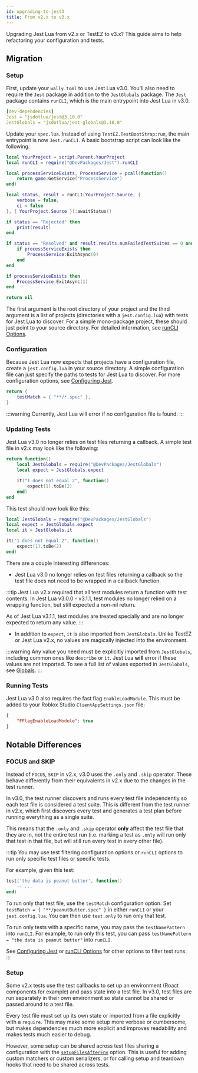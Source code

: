```yaml
---
id: upgrading-to-jest3
title: From v2.x to v3.x
---
```


Upgrading Jest Lua from v2.x or TestEZ to v3.x? This guide aims to help refactoring your configuration and tests.

## Migration

### Setup

First, update your `wally.toml` to use Jest Lua v3.0. You'll also need to require the `Jest` package in addition to the `JestGlobals` package. The `Jest` package contains `runCLI`, which is the main entrypoint into Jest Lua in v3.0.

```yaml title="rotriever.toml"
[dev-dependencies]
Jest = "jsdotlua/jest@3.10.0"
JestGlobals = "jsdotlua/jest-globals@3.10.0"
```

Update your `spec.lua`. Instead of using `TestEZ.TestBootStrap:run`, the main entrypoint is now `Jest.runCLI`. A basic bootstrap script can look like the following:
```lua title="spec.lua"
local YourProject = script.Parent.YourProject
local runCLI = require("@DevPackages/Jest").runCLI

local processServiceExists, ProcessService = pcall(function()
	return game:GetService("ProcessService")
end)

local status, result = runCLI(YourProject.Source, {
	verbose = false,
	ci = false
}, { YourProject.Source }):awaitStatus()

if status == "Rejected" then
	print(result)
end

if status == "Resolved" and result.results.numFailedTestSuites == 0 and result.results.numFailedTests == 0 then
	if processServiceExists then
		ProcessService:ExitAsync(0)
	end
end

if processServiceExists then
	ProcessService:ExitAsync(1)
end

return nil
```

The first argument is the root directory of your project and the third argument is a list of projects (directories with a `jest.config.lua`) with tests for Jest Lua to discover. For a simple mono-package project, these should just point to your source directory. For detailed information, see [runCLI Options](cli).

### Configuration

Because Jest Lua now expects that projects have a configuration file, create a `jest.config.lua` in your source directory. A simple configuration file can just specify the paths to tests for Jest Lua to discover. For more configuration options, see [Configuring Jest](configuration).

```lua title="jest.config.lua"
return {
	testMatch = { "**/*.spec" },
}
```

:::warning
Currently, Jest Lua will error if no configuration file is found.
:::

### Updating Tests

Jest Lua v3.0 no longer relies on test files returning a callback.
A simple test file in v2.x may look like the following:

```lua title="test.spec.lua"
return function()
	local JestGlobals = require("@DevPackages/JestGlobals")
	local expect = JestGlobals.expect

	it("1 does not equal 2", function()
		expect(1).toBe(2)
	end)
end
```

This test should now look like this:

```lua title="test.spec.lua"
local JestGlobals = require("@DevPackages/JestGlobals")
local expect = JestGlobals.expect
local it = JestGlobals.it

it("1 does not equal 2", function()
	expect(1).toBe(2)
end)
```

There are a couple interesting differences:
* Jest Lua v3.0 no longer relies on test files returning a callback so the test file does not need to be wrapped in a callback function.

:::tip
Jest Lua v2.x required that all test modules return a function with test contents. In Jest Lua v3.0.0 - v3.1.1, test modules no longer relied on a wrapping function, but still expected a non-nil return.

As of Jest Lua v3.1.1, test modules are treated specially and are no longer expected to return any value.
:::

* In addition to `expect`, `it` is also imported from `JestGlobals`. Unlike TestEZ or Jest Lua v2.x, no values are magically injected into the environment. 

:::warning
Any value you need must be explicitly imported from `JestGlobals`, including common ones like `describe` or `it`. Jest Lua **will** error if these values are not imported. To see a full list of values exported in `JestGlobals`, see [Globals](api).
:::

### Running Tests

Jest Lua v3.0 also requires the fast flag `EnableLoadModule`. This must be added to your Roblox Studio `ClientAppSettings.json` file:

```json title="ClientAppSettings.json"
{
	"FFlagEnableLoadModule": true
}
```

## Notable Differences

### FOCUS and SKIP
Instead of `FOCUS`, `SKIP` in v2.x, v3.0 uses the `.only` and `.skip` operator. These behave differently from their equivalents in v2.x due to the changes in the test runner.

In v3.0, the test runner discovers and runs every test file independently so each test file is considered a test suite. This is different from the test runner in v2.x, which first discovers every test and generates a test plan before running everything as a single suite.

This means that the `.only` and `.skip` operator **only** affect the test file that they are in, not the entire test run (i.e. marking a test as `.only` will run only that test in that file, but will still run every test in every other file).

:::tip
You may use test filtering configuration options or `runCLI` options to run only specific test files or specific tests.

For example, given this test:
```lua title="peanutButter.spec.lua"
test('the data is peanut butter', function()
    -- ...
end)
```

To run only that test file, use the `testMatch` configuration option. Set `testMatch = { "**/peanutButter.spec" }` in either `runCLI` or your `jest.config.lua`. You can then use `test.only` to run only that test.

To run only tests with a specific name, you may pass the `testNamePattern` into `runCLI`. For example, to run only this test, you can pass `testNamePattern = "the data is peanut butter"` into `runCLI`.

See [Configuring Jest](configuration) or [runCLI Options](cli) for other options to filter test runs.
:::

### Setup
Some v2.x tests use the test callbacks to set up an environment (Roact components for example) and pass state into a test file. In v3.0, test files are run separately in their own environment so state cannot be shared or passed around to a test file.

Every test file must set up its own state or imported from a file explicitly with a `require`. This may make some setup more verbose or cumbersome, but makes dependencies much more explicit and improves readability and makes tests much easier to debug.

However, some setup can be shared across test files sharing a configuration with the [`setupFilesAfterEnv`](configuration#setupfilesafterenv-arraymodulescript) option. This is useful for adding custom matchers or custom serializers, or for calling setup and teardown hooks that need to be shared across tests.

